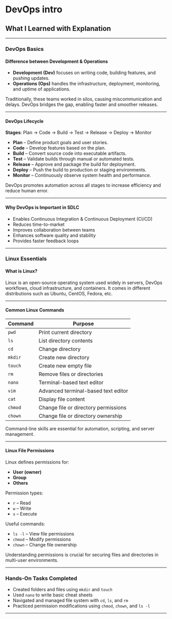 # DevOps  intro


## What I Learned with Explanation

---

### DevOps Basics

#### Difference between Development & Operations

- **Development (Dev)** focuses on writing code, building features, and pushing updates.
- **Operations (Ops)** handles the infrastructure, deployment, monitoring, and uptime of applications.

Traditionally, these teams worked in silos, causing miscommunication and delays. DevOps bridges the gap, enabling faster and smoother releases.

---

#### DevOps Lifecycle

**Stages**: Plan → Code → Build → Test → Release → Deploy → Monitor

- **Plan** – Define product goals and user stories.
- **Code** – Develop features based on the plan.
- **Build** – Convert source code into executable artifacts.
- **Test** – Validate builds through manual or automated tests.
- **Release** – Approve and package the build for deployment.
- **Deploy** – Push the build to production or staging environments.
- **Monitor** – Continuously observe system health and performance.

DevOps promotes automation across all stages to increase efficiency and reduce human error.

---

#### Why DevOps is Important in SDLC

- Enables Continuous Integration & Continuous Deployment (CI/CD)
- Reduces time-to-market
- Improves collaboration between teams
- Enhances software quality and stability
- Provides faster feedback loops

---

### Linux Essentials

#### What is Linux?

Linux is an open-source operating system used widely in servers, DevOps workflows, cloud infrastructure, and containers. It comes in different distributions such as Ubuntu, CentOS, Fedora, etc.

---

#### Common Linux Commands

| Command   | Purpose                                |
|-----------|----------------------------------------|
| `pwd`     | Print current directory                |
| `ls`      | List directory contents                |
| `cd`      | Change directory                       |
| `mkdir`   | Create new directory                   |
| `touch`   | Create new empty file                  |
| `rm`      | Remove files or directories            |
| `nano`    | Terminal-based text editor             |
| `vim`     | Advanced terminal-based text editor    |
| `cat`     | Display file content                   |
| `chmod`   | Change file or directory permissions   |
| `chown`   | Change file or directory ownership     |

Command-line skills are essential for automation, scripting, and server management.

---

#### Linux File Permissions

Linux defines permissions for:
- **User (owner)**
- **Group**
- **Others**

Permission types:
- `r` – Read
- `w` – Write
- `x` – Execute

Useful commands:
- `ls -l` – View file permissions
- `chmod` – Modify permissions
- `chown` – Change file ownership

Understanding permissions is crucial for securing files and directories in multi-user environments.

---

### Hands-On Tasks Completed

- Created folders and files using `mkdir` and `touch`
- Used `nano` to write basic cheat sheets
- Navigated and managed file system with `cd`, `ls`, and `rm`
- Practiced permission modifications using `chmod`, `chown`, and `ls -l`

---



